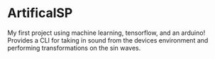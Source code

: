 # ArtificalSP
My first project using machine learning, tensorflow, and an arduino! Provides a CLI for taking in sound from the devices environment and performing transformations on the sin waves.
